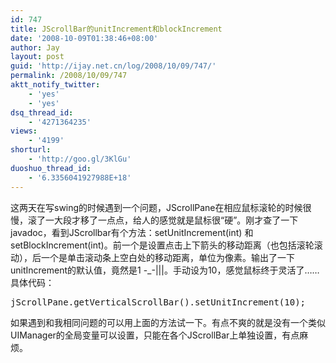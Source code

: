 ```yaml
---
id: 747
title: JScrollBar的unitIncrement和blockIncrement
date: '2008-10-09T01:38:46+08:00'
author: Jay
layout: post
guid: 'http://ijay.net.cn/log/2008/10/09/747/'
permalink: /2008/10/09/747
aktt_notify_twitter:
    - 'yes'
    - 'yes'
dsq_thread_id:
    - '4271364235'
views:
    - '4199'
shorturl:
    - 'http://goo.gl/3KlGu'
duoshuo_thread_id:
    - '6.3356041927988E+18'
---
```


这两天在写swing的时候遇到一个问题，JScrollPane在相应鼠标滚轮的时候很慢，滚了一大段才移了一点点，给人的感觉就是鼠标很“硬”。刚才查了一下javadoc，看到JScrollbar有个方法：setUnitIncrement(int) 和 setBlockIncrement(int)。前一个是设置点击上下箭头的移动距离（也包括滚轮滚动），后一个是单击滚动条上空白处的移动距离，单位为像素。输出了一下unitIncrement的默认值，竟然是1 -_-|||。手动设为10，感觉鼠标终于灵活了……具体代码：
<pre lang="java">jScrollPane.getVerticalScrollBar().setUnitIncrement(10);</pre>
如果遇到和我相同问题的可以用上面的方法试一下。有点不爽的就是没有一个类似UIManager的全局变量可以设置，只能在各个JScrollBar上单独设置，有点麻烦。